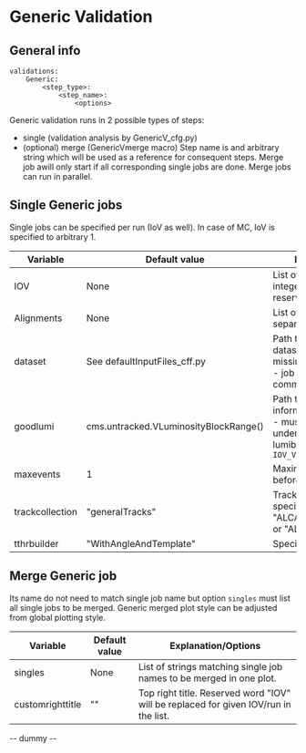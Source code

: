 # Generic Validation

## General info
```
validations:
    Generic:
        <step_type>:
            <step_name>: 
                <options>
```

Generic validation runs in 2 possible types of steps:
 - single (validation analysis by GenericV_cfg.py)
 - (optional) merge (GenericVmerge macro)
Step name is and arbitrary string which will be used as a reference for consequent steps.
Merge job awill only start if all corresponding single jobs are done.
Merge jobs can run in parallel.

## Single Generic jobs
Single jobs can be specified per run (IoV as well). In case of MC, IoV is specified to arbitrary 1.  

Variable | Default value | Explanation/Options
-------- | ------------- | --------------------
IOV | None | List of IOVs/runs defined by integer value. IOV 1 is reserved for MC.
Alignments | None | List of alignments. Will create separate directory for each.
dataset | See defaultInputFiles_cff.py | Path to txt file containing list of datasets to be used. If file is missing at EOS or is corrupted - job will eventually fail (most common issue).
goodlumi | cms.untracked.VLuminosityBlockRange() | Path to json file containing lumi information about selected IoV - must contain list of runs under particular IoV with lumiblock info. Format: `IOV_Vali_{}.json`
maxevents | 1 | Maximum number of events before cmsRun terminates.
trackcollection | "generalTracks" | Track collection to be specified here, e.g. "ALCARECOTkAlMuonIsolated" or "ALCARECOTkAlMinBias" ... 
tthrbuilder | "WithAngleAndTemplate" | Specify TTRH Builder

## Merge Generic job
Its name do not need to match single job name but option `singles` must list all single jobs to be merged.
Generic merged plot style can be adjusted from global plotting style.

Variable | Default value | Explanation/Options
-------- | ------------- | --------------------
singles | None | List of strings matching single job names to be merged in one plot.
customrighttitle | "" | Top right title. Reserved word "IOV" will be replaced for given IOV/run in the list.
-- dummy --
